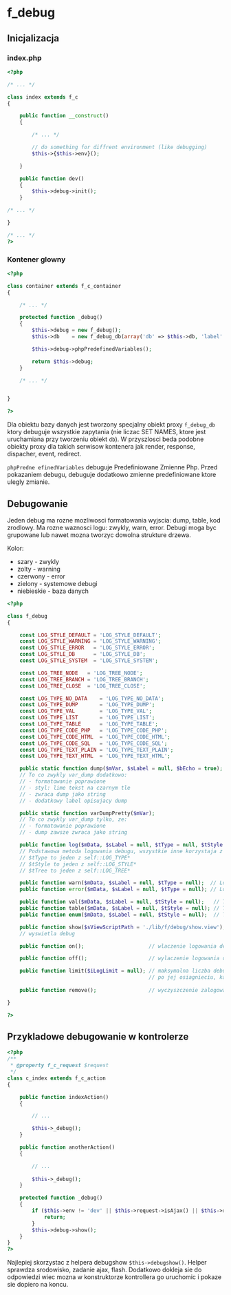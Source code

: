 # f_debug

## Inicjalizacja

### index.php

```php
<?php

/* ... */

class index extends f_c
{

    public function __construct()
    {

        /* ... */

        // do something for diffrent environment (like debugging)
        $this->{$this->env}();

    }

    public function dev()
    {
        $this->debug->init();
    }

/* ... */

}

/* ... */
?>
```

### Kontener glowny

```php
<?php

class container extends f_c_container
{

    /* ... */

    protected function _debug()
    {
        $this->debug = new f_debug();
        $this->db    = new f_debug_db(array('db' => $this->db, 'label' => '$f::c->db->'));

        $this->debug->phpPredefinedVariables();

        return $this->debug;
    }

    /* ... */


}

?>
```

Dla obiektu bazy danych jest tworzony specjalny obiekt proxy `f_debug_db` ktory debuguje wszystkie zapytania
(nie liczac SET NAMES, ktore jest uruchamiana przy tworzeniu obiekt `db`).
W przyszlosci beda podobne obiekty proxy dla takich serwisow kontenera jak render, response, dispacher, event, redirect.

`phpPredne efinedVariables` debuguje Predefiniowane Zmienne Php.
Przed pokazaniem debugu, debuguje dodatkowo zmienne predefiniowane ktore ulegly zmianie.

## Debugowanie

Jeden debug ma rozne mozliwosci formatowania wyjscia: dump, table, kod zrodlowy.
Ma rozne waznosci logu: zwykly, warn, error. Debugi moga byc grupowane lub nawet mozna tworzyc dowolna strukture drzewa.

Kolor:
- szary - zwykly
- zolty - warning
- czerwony - error
- zielony - systemowe debugi
- niebieskie - baza danych


```php
<?php

class f_debug
{

    const LOG_STYLE_DEFAULT = 'LOG_STYLE_DEFAULT';
    const LOG_STYLE_WARNING = 'LOG_STYLE_WARNING';
    const LOG_STYLE_ERROR   = 'LOG_STYLE_ERROR';
    const LOG_STYLE_DB      = 'LOG_STYLE_DB';
    const LOG_STYLE_SYSTEM  = 'LOG_STYLE_SYSTEM';

    const LOG_TREE_NODE   = 'LOG_TREE_NODE';
    const LOG_TREE_BRANCH = 'LOG_TREE_BRANCH';
    const LOG_TREE_CLOSE  = 'LOG_TREE_CLOSE';

    const LOG_TYPE_NO_DATA    = 'LOG_TYPE_NO_DATA';
    const LOG_TYPE_DUMP       = 'LOG_TYPE_DUMP';
    const LOG_TYPE_VAL        = 'LOG_TYPE_VAL';
    const LOG_TYPE_LIST       = 'LOG_TYPE_LIST';
    const LOG_TYPE_TABLE      = 'LOG_TYPE_TABLE';
    const LOG_TYPE_CODE_PHP   = 'LOG_TYPE_CODE_PHP';
    const LOG_TYPE_CODE_HTML  = 'LOG_TYPE_CODE_HTML';
    const LOG_TYPE_CODE_SQL   = 'LOG_TYPE_CODE_SQL';
    const LOG_TYPE_TEXT_PLAIN = 'LOG_TYPE_TEXT_PLAIN';
    const LOG_TYPE_TEXT_HTML  = 'LOG_TYPE_TEXT_HTML';

    public static function dump($mVar, $sLabel = null, $bEcho = true);
    // To co zwykly var_dump dodatkowo:
    // - formatowanie poprawione
    // - styl: lime tekst na czarnym tle
    // - zwraca dump jako string
    // - dodatkowy label opisujacy dump

    public static function varDumpPretty($mVar);
    // To co zwykly var_dump tylko, ze:
    // - formatowanie poprawione
    // - dump zawsze zwraca jako string

    public function log($mData, $sLabel = null, $tType = null, $tStyle = null, $tTree = null);
    // Podstawowa metoda logowania debugu, wszystkie inne korzystaja z tej
    // $tType to jeden z self::LOG_TYPE*
    // $tStyle to jeden z self::LOG_STYLE*
    // $tTree to jeden z self::LOG_TREE*

    public function warn($mData, $sLabel = null, $tType = null);  // Loguje warning
    public function error($mData, $sLabel = null, $tType = null); // Loguje error

    public function val($mData, $sLabel = null, $tStyle = null);   // Typ danych  - zwykla wartosc
    public function table($mData, $sLabel = null, $tStyle = null); // Typ danych  - tabela 2D np. rekordy z bazy
    public function enum($mData, $sLabel = null, $tStyle = null);  // Type danych - lista

    public function show($sViewScriptPath = './lib/f/debug/show.view');
    // wyswietla debug

    public function on();                     // wlaczenie logowania debugow, standardowo wlaczone

    public function off();                    // wylaczenie logowania debugow

    public function limit($iLogLimit = null); // maksymalna liczba debugow, standardowo 1000
                                              // po jej osiagnieciu, kazdy nastepny debug sie nie zaloguje
    
    public function remove();                 // wyczyszczenie zalogowanych debugow

}

?>
```

## Przykladowe debugowanie w kontrolerze

```php
<?php
/**
 * @property f_c_request $request
 */
class c_index extends f_c_action
{

    public function indexAction()
    {

        // ...

        $this->_debug();
    }

    public function anotherAction()
    {

        // ...
        
        $this->_debug();
    }

    protected function _debug()
    {
        if ($this->env != 'dev' || $this->request->isAjax() || $this->request->isFlash()) {
            return;
        }
        $this->debug->show();
    }
}
?>
```

Najlepiej skorzystac z helpera debugshow `$this->debugshow()`.
Helper sprawdza srodowisko, zadanie ajax, flash.
Dodatkowo dokleja sie do odpowiedzi wiec mozna w konstruktorze kontrollera go uruchomic i pokaze sie dopiero na koncu.
